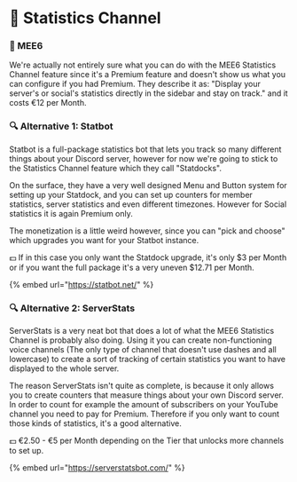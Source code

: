 # 👑 Statistics Channel

### 👑 MEE6

We're actually not entirely sure what you can do with the MEE6 Statistics Channel feature since it's a Premium feature and doesn't show us what you can configure if you had Premium. They describe it as: "Display your server's or social's statistics directly in the sidebar and stay on track." and it costs €12 per Month.

### 🔍 Alternative 1: Statbot

Statbot is a full-package statistics bot that lets you track so many different things about your Discord server, however for now we're going to stick to the Statistics Channel feature which they call "Statdocks".

On the surface, they have a very well designed Menu and Button system for setting up your Statdock, and you can set up counters for member statistics, server statistics and even different timezones. However for Social statistics it is again Premium only.&#x20;

The monetization is a little weird however, since you can "pick and choose" which upgrades you want for your Statbot instance.&#x20;

💵 If in this case you only want the Statdock upgrade, it's only $3 per Month or if you want the full package it's a very uneven $12.71 per Month.

{% embed url="https://statbot.net/" %}

### 🔍 Alternative 2: ServerStats

ServerStats is a very neat bot that does a lot of what the MEE6 Statistics Channel is probably also doing. Using it you can create non-functioning voice channels (The only type of channel that doesn't use dashes and all lowercase) to create a sort of tracking of certain statistics you want to have displayed to the whole server.

The reason ServerStats isn't quite as complete, is because it only allows you to create counters that measure things about your own Discord server. In order to count for example the amount of subscribers on your YouTube channel you need to pay for Premium. Therefore if you only want to count those kinds of statistics, it's a good alternative.

💵 €2.50 - €5 per Month depending on the Tier that unlocks more channels to set up.

{% embed url="https://serverstatsbot.com/" %}
